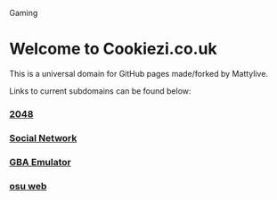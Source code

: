 Gaming 

Welcome to Cookiezi.co.uk
=========================

This is a universal domain for GitHub pages made/forked by Mattylive.

Links to current subdomains can be found below:

### [2048](https://2048.cookiezi.co.uk)

### [Social Network](https://727.cookiezi.co.uk)

### [GBA Emulator](https://matty.icu)

### [osu web](https://osu.cookiezi.co.uk)
